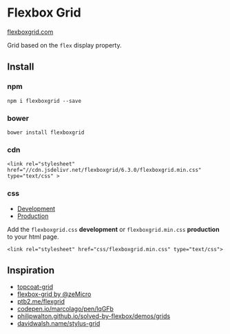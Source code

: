 Flexbox Grid
===========

[flexboxgrid.com](http://flexboxgrid.com)

Grid based on the `flex` display property.

Install
---------
### npm
`npm i flexboxgrid --save`

### bower
`bower install flexboxgrid`

### cdn
```
<link rel="stylesheet" href="//cdn.jsdelivr.net/flexboxgrid/6.3.0/flexboxgrid.min.css" type="text/css" >
```

### css
* [Development](https://raw.githubusercontent.com/kristoferjoseph/flexboxgrid/master/dist/flexboxgrid.css)
* [Production](https://raw.githubusercontent.com/kristoferjoseph/flexboxgrid/master/dist/flexboxgrid.min.css)

Add the `flexboxgrid.css` __development__ or `flexboxgrid.min.css` __production__ to your html page.

```
<link rel="stylesheet" href="css/flexboxgrid.min.css" type="text/css">
```
Inspiration
-----------
- [topcoat-grid](https://github.com/topcoat/grid)
- [flexbox-grid by @zeMicro](https://github.com/zeMirco/flexbox-grid)
- [ptb2.me/flexgrid](http://ptb2.me/flexgrid/)
- [codepen.io/marcolago/pen/lqGFb](http://codepen.io/marcolago/pen/lqGFb)
- [philipwalton.github.io/solved-by-flexbox/demos/grids](http://philipwalton.github.io/solved-by-flexbox/demos/grids/)
- [davidwalsh.name/stylus-grid](http://davidwalsh.name/stylus-grid)
